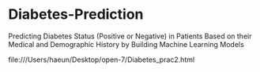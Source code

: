 # Diabetes-Prediction
Predicting Diabetes Status (Positive or Negative) in Patients Based on their Medical and Demographic History by Building Machine Learning Models

file:///Users/haeun/Desktop/open-7/Diabetes_prac2.html
